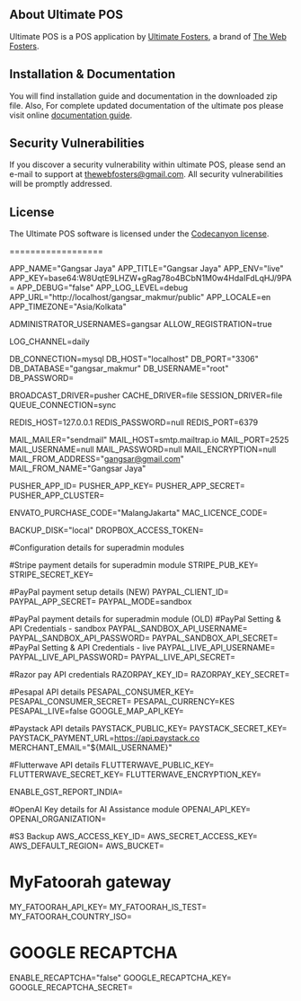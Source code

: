 ## About Ultimate POS

Ultimate POS is a POS application by [Ultimate Fosters](http://ultimatefosters.com), a brand of [The Web Fosters](http://thewebfosters.com).

## Installation & Documentation
You will find installation guide and documentation in the downloaded zip file.
Also, For complete updated documentation of the ultimate pos please visit online [documentation guide](http://ultimatefosters.com/ultimate-pos/).

## Security Vulnerabilities

If you discover a security vulnerability within ultimate POS, please send an e-mail to support at thewebfosters@gmail.com. All security vulnerabilities will be promptly addressed.

## License

The Ultimate POS software is licensed under the [Codecanyon license](https://codecanyon.net/licenses/standard).

==================

APP_NAME="Gangsar Jaya"
APP_TITLE="Gangsar Jaya"
APP_ENV="live"
APP_KEY=base64:W8UqtE9LHZW+gRag78o4BCbN1M0w4HdaIFdLqHJ/9PA=
APP_DEBUG="false"
APP_LOG_LEVEL=debug
APP_URL="http://localhost/gangsar_makmur/public"
APP_LOCALE=en
APP_TIMEZONE="Asia/Kolkata"

ADMINISTRATOR_USERNAMES=gangsar
ALLOW_REGISTRATION=true

LOG_CHANNEL=daily

DB_CONNECTION=mysql
DB_HOST="localhost"
DB_PORT="3306"
DB_DATABASE="gangsar_makmur"
DB_USERNAME="root"
DB_PASSWORD=

BROADCAST_DRIVER=pusher
CACHE_DRIVER=file
SESSION_DRIVER=file
QUEUE_CONNECTION=sync

REDIS_HOST=127.0.0.1
REDIS_PASSWORD=null
REDIS_PORT=6379

MAIL_MAILER="sendmail"
MAIL_HOST=smtp.mailtrap.io
MAIL_PORT=2525
MAIL_USERNAME=null
MAIL_PASSWORD=null
MAIL_ENCRYPTION=null
MAIL_FROM_ADDRESS="gangsar@gmail.com"
MAIL_FROM_NAME="Gangsar Jaya"

PUSHER_APP_ID=
PUSHER_APP_KEY=
PUSHER_APP_SECRET=
PUSHER_APP_CLUSTER=

ENVATO_PURCHASE_CODE="MalangJakarta"
MAC_LICENCE_CODE=

BACKUP_DISK="local"
DROPBOX_ACCESS_TOKEN=

#Configuration details for superadmin modules

#Stripe payment details for superadmin module
STRIPE_PUB_KEY=
STRIPE_SECRET_KEY=

#PayPal payment setup details (NEW)
PAYPAL_CLIENT_ID=
PAYPAL_APP_SECRET=
PAYPAL_MODE=sandbox


#PayPal payment details for superadmin module (OLD)
#PayPal Setting & API Credentials - sandbox
PAYPAL_SANDBOX_API_USERNAME=
PAYPAL_SANDBOX_API_PASSWORD=
PAYPAL_SANDBOX_API_SECRET=
#PayPal Setting & API Credentials - live
PAYPAL_LIVE_API_USERNAME=
PAYPAL_LIVE_API_PASSWORD=
PAYPAL_LIVE_API_SECRET=

#Razor pay API credentials
RAZORPAY_KEY_ID=
RAZORPAY_KEY_SECRET=

#Pesapal API details
PESAPAL_CONSUMER_KEY=
PESAPAL_CONSUMER_SECRET=
PESAPAL_CURRENCY=KES
PESAPAL_LIVE=false
GOOGLE_MAP_API_KEY=

#Paystack API details
PAYSTACK_PUBLIC_KEY=
PAYSTACK_SECRET_KEY=
PAYSTACK_PAYMENT_URL=https://api.paystack.co
MERCHANT_EMAIL="${MAIL_USERNAME}"

#Flutterwave API details
FLUTTERWAVE_PUBLIC_KEY=
FLUTTERWAVE_SECRET_KEY=
FLUTTERWAVE_ENCRYPTION_KEY=

ENABLE_GST_REPORT_INDIA=

#OpenAI Key details for AI Assistance module
OPENAI_API_KEY=
OPENAI_ORGANIZATION=

#S3 Backup
AWS_ACCESS_KEY_ID=
AWS_SECRET_ACCESS_KEY=
AWS_DEFAULT_REGION=
AWS_BUCKET=

# MyFatoorah gateway

MY_FATOORAH_API_KEY=
MY_FATOORAH_IS_TEST=
MY_FATOORAH_COUNTRY_ISO=

# GOOGLE RECAPTCHA

ENABLE_RECAPTCHA="false"
GOOGLE_RECAPTCHA_KEY=
GOOGLE_RECAPTCHA_SECRET=